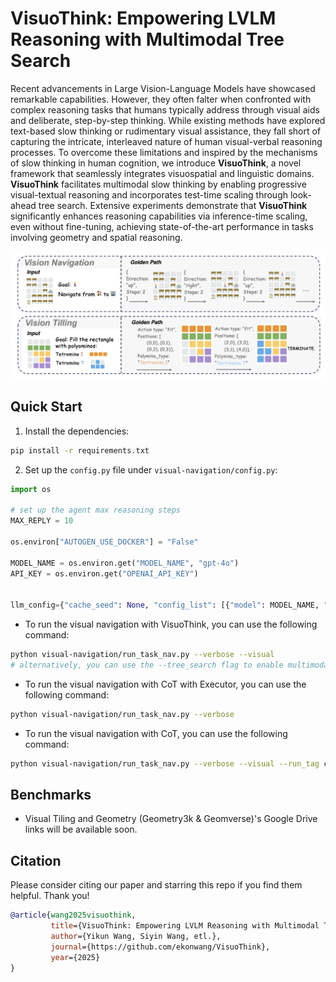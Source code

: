 
# VisuoThink: Empowering LVLM Reasoning with Multimodal Tree Search

Recent advancements in Large Vision-Language Models have showcased remarkable capabilities. However, they often falter when confronted with complex reasoning tasks that humans typically address through visual aids and deliberate, step-by-step thinking. While existing methods have explored text-based slow thinking or rudimentary visual assistance, they fall short of capturing the intricate, interleaved nature of human visual-verbal reasoning processes. To overcome these limitations and inspired by the mechanisms of slow thinking in human cognition, we introduce **VisuoThink**, a novel framework that seamlessly integrates visuospatial and linguistic domains. **VisuoThink** facilitates multimodal slow thinking by enabling progressive visual-textual reasoning and incorporates test-time scaling through look-ahead tree search. Extensive experiments demonstrate that **VisuoThink** significantly enhances reasoning capabilities via inference-time scaling, even without fine-tuning, achieving state-of-the-art performance in tasks involving geometry and spatial reasoning.

![](./assets/visuothink.png)

## Quick Start

1. Install the dependencies:
```bash
pip install -r requirements.txt
```

2. Set up the `config.py` file under `visual-navigation/config.py`:

```python
import os

# set up the agent max reasoning steps
MAX_REPLY = 10

os.environ["AUTOGEN_USE_DOCKER"] = "False"

MODEL_NAME = os.environ.get("MODEL_NAME", "gpt-4o")
API_KEY = os.environ.get("OPENAI_API_KEY")


llm_config={"cache_seed": None, "config_list": [{"model": MODEL_NAME, "temperature": 0.0, "api_key": API_KEY}]}
```

- To run the visual navigation with VisuoThink, you can use the following command:

```bash
python visual-navigation/run_task_nav.py --verbose --visual
# alternatively, you can use the --tree_search flag to enable multimodal tree search
```

- To run the visual navigation with CoT with Executor, you can use the following command:

```bash
python visual-navigation/run_task_nav.py --verbose
```

- To run the visual navigation with CoT, you can use the following command:

```bash
python visual-navigation/run_task_nav.py --verbose --visual --run_tag cot
```

## Benchmarks

- Visual Tiling and Geometry (Geometry3k & Geomverse)'s Google Drive links will be available soon.


## Citation
Please consider citing our paper and starring this repo if you find them helpful. Thank you!
```bibtex
@article{wang2025visuothink,
         title={VisuoThink: Empowering LVLM Reasoning with Multimodal Tree Search},
         author={Yikun Wang, Siyin Wang, etl.},
         journal={https://github.com/ekonwang/VisuoThink},
         year={2025}
}
```